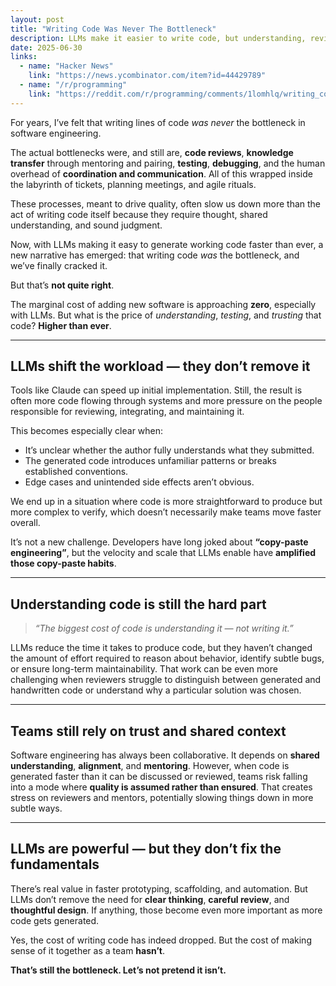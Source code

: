 ```yaml
---
layout: post
title: "Writing Code Was Never The Bottleneck"
description: LLMs make it easier to write code, but understanding, reviewing, and maintaining it still takes time, trust, and good judgment.
date: 2025-06-30
links:
  - name: "Hacker News"
    link: "https://news.ycombinator.com/item?id=44429789"
  - name: "/r/programming"
    link: "https://reddit.com/r/programming/comments/1lomhlq/writing_code_was_never_the_bottleneck/"
---
```

For years, I’ve felt that writing lines of code *was never* the bottleneck in software engineering.

The actual bottlenecks were, and still are, **code reviews**, **knowledge transfer** through mentoring and pairing, **testing**, **debugging**, and the human overhead of **coordination and communication**. All of this wrapped inside the labyrinth of tickets, planning meetings, and agile rituals.

These processes, meant to drive quality, often slow us down more than the act of writing code itself because they require thought, shared understanding, and sound judgment.

Now, with LLMs making it easy to generate working code faster than ever, a new narrative has emerged: that writing code *was* the bottleneck, and we’ve finally cracked it.

But that’s **not quite right**.

The marginal cost of adding new software is approaching **zero**, especially with LLMs. But what is the price of *understanding*, *testing*, and *trusting* that code? **Higher than ever**.

---

## LLMs shift the workload — they don’t remove it

Tools like Claude can speed up initial implementation. Still, the result is often more code flowing through systems and more pressure on the people responsible for reviewing, integrating, and maintaining it.

This becomes especially clear when:

- It’s unclear whether the author fully understands what they submitted.
- The generated code introduces unfamiliar patterns or breaks established conventions.
- Edge cases and unintended side effects aren’t obvious.

We end up in a situation where code is more straightforward to produce but more complex to verify, which doesn’t necessarily make teams move faster overall.

It’s not a new challenge. Developers have long joked about **“copy-paste engineering”**, but the velocity and scale that LLMs enable have **amplified those copy-paste habits**.

---

## Understanding code is still the hard part

> *“The biggest cost of code is understanding it — not writing it.”*

LLMs reduce the time it takes to produce code, but they haven’t changed the amount of effort required to reason about behavior, identify subtle bugs, or ensure long-term maintainability. That work can be even more challenging when reviewers struggle to distinguish between generated and handwritten code or understand why a particular solution was chosen.

---

## Teams still rely on trust and shared context

Software engineering has always been collaborative. It depends on **shared understanding**, **alignment**, and **mentoring**. However, when code is generated faster than it can be discussed or reviewed, teams risk falling into a mode where **quality is assumed rather than ensured**. That creates stress on reviewers and mentors, potentially slowing things down in more subtle ways.

---

## LLMs are powerful — but they don’t fix the fundamentals

There’s real value in faster prototyping, scaffolding, and automation. But LLMs don’t remove the need for **clear thinking**, **careful review**, and **thoughtful design**. If anything, those become even more important as more code gets generated.

Yes, the cost of writing code has indeed dropped. But the cost of making sense of it together as a team **hasn’t**.

**That’s still the bottleneck. Let’s not pretend it isn’t.**
